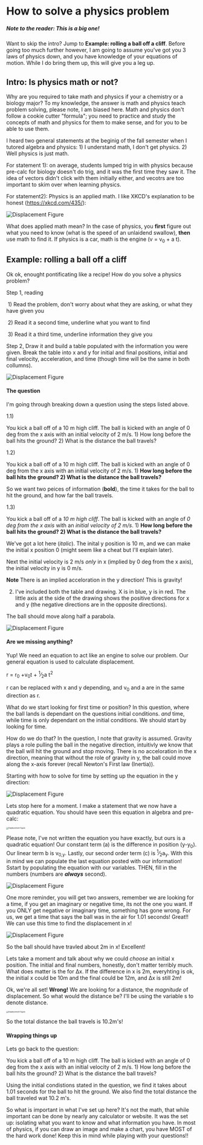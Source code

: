 # How to solve a physics problem

##### Note to the reader: This is a big one!

Want to skip the intro? Jump to **Example: rolling a ball off a cliff**. Before going too much further however, I am going to assume you've got you 3 laws of physics down, and you have knowledge of your equations of motion. While I do bring them up, this will give you a leg up.

## Intro: Is physics math or not?

Why are you required to take math and physics if your a chemistry or a biology major? To my knowledge, the answer is math and physics teach problem solving, please note, I am biased here. Math and physics don't follow a cookie cutter "formula"; you need to practice and study the concepts of math and physics for them to make sense, and for you to be able to use them. 

I heard two general statements at the beginig of the fall semester when I tutored algebra and physics: 1)  I understand math, I don't get physics. 2) Well physics is just math.

For statement 1): on average, students lumped trig in with physics because pre-calc for biology doesn't do trig, and it was the first time they saw it. The idea of vectors didn't click with them initially either, and vecotrs are too important to skim over when learning physics.

For statement2): Physics is an applied math. I like XKCD's explanation to be honest (https://xkcd.com/435/):

![Displacement Figure](https://imgs.xkcd.com/comics/purity.png)

What does applied math mean? In the case of physics, you **first** figure out what you need to know (what is the speed of an unlaidend swallow), **then** use math to find it. If physics is a car, math is the engine (v = v<sub>0</sub> + a t). 

## Example: rolling a ball off a cliff

Ok ok, enought pontificating like a recipe! How do you solve a physics problem? 

Step 1, reading

​	1) Read the problem, don't worry about what they are asking, or what they have given you

​	2) Read it a second time, underline what you want to find

​	3) Read it a third time, underline information they give you

Step 2, Draw it and build a table populated with the information you were given. Break the table into x and y for initial and final positions, initial and final velocity, acceleration, and time (though time will be the same in both collumns).

![Displacement Figure](https://github.com/lms464/lms464.github.io/blob/master/_images/Physics_Math_or_Not/Physics_Math_or_Not.0011.png?raw=true)

#### The question

I'm going through breaking down a question using the steps listed above.

1.1) 

You kick a ball off of a 10 m high cliff. The ball is kicked with an angle of 0 deg from the x axis with an initial velocity of 2 m/s. 1) How long before the ball hits the ground? 2) What is the distance the ball travels?

1.2)

You kick a ball off of a 10 m high cliff. The ball is kicked with an angle of 0 deg from the x axis with an initial velocity of 2 m/s. 1) **How long before the ball hits the ground? 2) What is the distance the ball travels?**

So we want two peices of information (**bold**), the time it takes for the ball to hit the ground, and how far the ball travels.

1.3)

You kick a ball off of a *10 m high cliff*. The ball is kicked with an angle of *0 deg from the x axis* with an *initial velocity of 2 m/s*. 1) **How long before the ball hits the ground? 2) What is the distance the ball travels?**

We've got a lot here (*italic*). The inital y position is 10 m, and we can make the initial x position 0 (might seem like a cheat but I'll explain later).

Next the initial velocity is 2 m/s *only* in x (implied by 0 deg from the x axis), the initial velocity in y is 0 m/s.

**Note** There is an implied acceloration in the y direction! This is gravity!

2) I've included both the table and drawing. X is in blue, y is in red. The little axis at the side of the drawing shows the positive directions for x and y (the negative directions are in the opposite directions).

The ball should move along half a parabola. 

![Displacement Figure](https://github.com/lms464/lms464.github.io/blob/master/_images/Physics_Math_or_Not/Physics_Math_or_Not.0012.png?raw=true)



#### Are we missing anything?

Yup! We need an equation to act like an engine to solve our problem. Our general equation is used to calculate displacement.

r = r<sub>0</sub> +v<sub>0</sub>t + <sup>1</sup>&frasl;<sub>2</sub>a t<sup>2</sup> 

r can be replaced with x and y depending, and v<sub>0</sub> and a are in the same direction as r. 

What do we start looking for first time or position? In this question, where the ball lands is dependant on the questions initial conditions. *and* time, while time is only dependant on the initial conditions. We should start by looking for time.

How do we do that? In the question, I note that gravity is assumed. Gravity plays a role pulling the ball in the negative direction, intuitivly we know that the ball will hit the ground and stop moving. There is no acceloration in the x direction, meaning that without the role of gravity in y, the ball could move along the x-axis forever (recall Newton's First law (Inertia)).

Starting with how to solve for time by setting up the equation in the y direction:

![Displacement Figure](https://github.com/lms464/lms464.github.io/blob/master/_images/Physics_Math_or_Not/Physics_Math_or_Not.0041.png?raw=true)

Lets stop here for a moment. I make a statement that we now have a quadratic equation. You should have seen this equation in algebra and pre-calc:

<img src="https://github.com/lms464/lms464.github.io/blob/master/_images/Physics_Math_or_Not/QuadraticEq.png?raw=true" alt="Displacement Figure" style="zoom: 33%;" />

Please note, I've not written the equation you have exactly, but ours is a quadratic equation! Our constant term (a) is the difference in position (y-y<sub>0</sub>). Our linear term b is v<sub>0,y</sub>. Lastly, our second order term (c) is <sup>1</sup>&frasl;<sub>2</sub>a<sub>y</sub>. With this in mind we can populate the last equation posted with our information! Sstart by populating the equation with our variables. THEN, fill in the numbers (numbers are _**always**_ second).

![Displacement Figure](https://github.com/lms464/lms464.github.io/blob/master/_images/Physics_Math_or_Not/Physics_Math_or_Not.0042.png?raw=true)

One more reminder, you will get two answers, remember we are looking for a time, if you get an imaginary or negative time, its not the one you want. If you ONLY get negative or imaginary time, something has gone wrong. For us, we get a time that says the ball was in the air for 1.01 seconds! Great!! We can use this time to find the displacement in x!

![Displacement Figure](https://github.com/lms464/lms464.github.io/blob/master/_images/Physics_Math_or_Not/Physics_Math_or_Not.005.png?raw=true)

So the ball should have travled about 2m in x! Excellent! 



Lets take a moment and talk about why we could *choose* an initial x position. The initial and final numbers, honestly, don't matter terribly much. What does matter is the for Δx. If the difference in x is 2m, everyhting is ok, the initial x could be 10m and the final could be 12m, and Δx is still 2m!

Ok, we're all set! **Wrong!** We are looking for a distance, the *magnitude* of displacement. So what would the distance be? I'll be using the variable s to denote distance.

<img src="https://github.com/lms464/lms464.github.io/blob/master/_maths/distance_example.png?raw=true" alt="Displacement Figure" style="zoom:33%;" />

So the total distance the ball travels is 10.2m's!

#### Wrapping things up

Lets go back to the question:

You kick a ball off of a 10 m high cliff. The ball is kicked with an angle of 0 deg from the x axis with an initial velocity of 2 m/s. 1) How long before the ball hits the ground? 2) What is the distance the ball travels?

Using the initial condistions stated in the question, we find it takes about 1.01 seconds for the ball to hit the ground. We also find the total distance the ball traveled wat 10.2 m's.

So what is important in what I've set up here? It's not the math, that while important can be done by nearly any calculator or website. It was the set up: isolating what you want to know and what information you have. In most of physics, if you can draw an image and make a chart, you have MOST of the hard work done! Keep this in mind while playing with your questions!!

